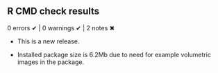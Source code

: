 ## R CMD check results

0 errors ✔ | 0 warnings ✔ | 2 notes ✖

* This is a new release.

* Installed package size is 6.2Mb due to need for example volumetric images in the package.
